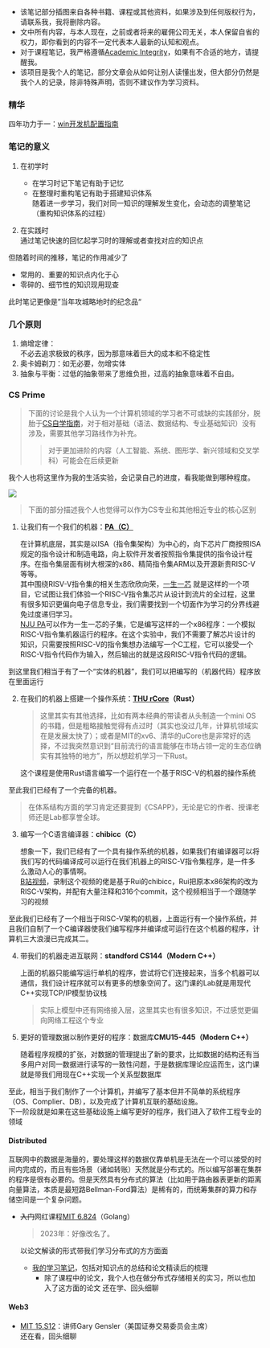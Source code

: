 <!--https://cdn.jsdelivr.net/gh/zweix123/CS-notes@master/source/-->
+ 该笔记部分插图来自各种书籍、课程或其他资料，如果涉及到任何版权行为，请联系我，我将删除内容。
+ 文中所有内容，与本人现在，之前或者将来的雇佣公司无关，本人保留自省的权力，即你看到的内容不一定代表本人最新的认知和观点。
+ 对于课程笔记，我严格遵循[Academic Integrity](http://integrity.mit.edu/)，如果有不合适的地方，请提醒我。
+ 该项目是我个人的笔记，部分文章会从如何让别人读懂出发，但大部分仍然是我个人的记录，除非特殊声明，否则不建议作为学习资料。


### 精华

四年功力于一：[win开发机配置指南](https://github.com/zweix123/CS-notes/blob/master/Missing-Semester/WindowsConfigGuide.md)

### 笔记的意义

1. 在初学时
   + 在学习时记下笔记有助于记忆  
   + 在整理时重构笔记有助于搭建知识体系  
     随着进一步学习，我们对同一知识的理解发生变化，会动态的调整笔记（重构知识体系的过程）

2. 在实践时  
   通过笔记快速的回忆起学习时的理解或者查找对应的知识点

但随着时间的推移，笔记的作用减少了

+ 常用的、重要的知识点内化于心
+ 零碎的、细节性的知识现用现查

此时笔记更像是”当年攻城略地时的纪念品“

### 几个原则

1. 熵增定律：  
	不必去追求极致的秩序，因为那意味着巨大的成本和不稳定性
2. 奥卡姆剃刀：如无必要，勿增实体
3. 抽象与平衡：过低的抽象带来了思维负担，过高的抽象意味着不自由。

### CS Prime
>下面的讨论是我个人认为一个计算机领域的学习者不可或缺的实践部分，脱胎于[CS自学指南](https://csdiy.wiki/)，对于相对基础（语法、数据结构、专业基础知识）没有涉及，需要其他学习路线作为补充。
>>对于更加进阶的内容（人工智能、系统、图形学、新兴领域和交叉学科）可能会在后续更新

我个人也将这里作为我的生活实验，会记录自己的进度，看我能做到哪种程度。

![](https://cdn.jsdelivr.net/gh/zweix123/CS-notes@master/source/word%20of%20cs.png)
>下面的部分描述我个人也觉得可以作为CS专业和其他相近专业的核心区别

1. 让我们有一个我们的机器：**[PA（C）](https://nju-projectn.github.io/ics-pa-gitbook/)**  

	在计算机底层，其实是以ISA（指令集架构）为中心的，向下芯片厂商按照ISA规定的指令设计和制造电路，向上软件开发者按照指令集提供的指令设计程序。在指令集层面有树大根深的x86、精简指令集ARM以及开源新贵RISC-V等等。  
	其中围绕RISV-V指令集的相关生态欣欣向荣，[一生一芯](https://ysyx.oscc.cc/) 就是这样的一个项目，它试图让我们体验一个RISC-V指令集芯片从设计到流片的全过程，这里有很多知识更偏向电子信息专业，我们需要找到一个切面作为学习的分界线避免过度递归学习。  
	[NJU PA](https://nju-projectn.github.io/ics-pa-gitbook/)可以作为一生一芯的子集，它是编写这样的一个x86程序：一个模拟RISC-V指令集机器运行的程序。在这个实验中，我们不需要了解芯片设计的知识，只需要按照RISC-V的指令集想办法编写一个C工程，它可以接受一个RISC-V指令代码作为输入，然后输出的就是这段RISC-V指令代码的逻辑。  

到这里我们相当于有了一个“实体的机器”，我们可以把编写的（机器代码）程序放在里面运行

2. 在我们的机器上搭建一个操作系统：**[THU rCore](http://rcore-os.cn/rCore-Tutorial-Book-v3/)（Rust）**
	>这里其实有其他选择，比如有两本经典的带读者从头制造一个mini OS的书籍，但是粗略接触觉得有点过时（其实也没过几年，计算机领域实在是发展太快了）；或者是MIT的xv6、清华的uCore也是非常好的选择，不过我突然意识到“目前流行的语言能够在市场占领一定的生态位确实有其独特的地方”，所以想趁机学习一下Rust。

	这个课程是使用Rust语言编写一个运行在一个基于RISC-V的机器的操作系统

至此我们已经有了一个完备的机器。

>在体系结构方面的学习肯定还要提到《CSAPP》，无论是它的作者、授课老师还是Lab都享誉全球。

3. 编写一个C语言编译器：**chibicc（C）**

	 想象一下，我们已经有了一个具有操作系统的机器，如果我们有编译器可以将我们写的代码编译成可以运行在我们机器上的RISC-V指令集程序，是一件多么激动人心的事情啊。  
	 [B站视频](https://space.bilibili.com/296494084/channel/collectiondetail?sid=571708)，录制这个视频的佬是基于Rui的chibicc，Rui把原本x86架构的改为RISC-V架构，并配有大量注释和316个commit，这个视频相当于一个跟随学习的视频

至此我们已经有了一个相当于RISC-V架构的机器，上面运行有一个操作系统，并且我们自制了一个C编译器使我们编写程序并编译成可运行在这个机器的程序，计算机三大浪漫已完成其二。

4. 带我们的机器走进互联网：**standford CS144（Modern C++）**
	
	上面的机器只能编写运行单机的程序，尝试将它们连接起来，当多个机器可以通信，我们设计程序就可以有更多的想象空间了。这门课的Lab就是用现代C++实现TCP/IP模型协议栈
	>实际上模型中还有网络接入层，这里其实也有很多知识，不过感觉更偏向网络工程这个专业

5. 更好的管理数据以制作更好的程序：数据库**CMU15-445（Modern C++）**

	随着程序规模的扩张，对数据的管理提出了新的要求，比如数据的结构还有当多用户对同一数据进行读写的一致性问题，于是数据库理论应运而生，这门课就是带我们用现在C++实现一个关系型数据库

至此，相当于我们制作了一个计算机，并编写了基本但并不简单的系统程序（OS、Complier、DB），以及完成了计算机互联的基础设施。  
下一阶段就是如果在这些基础设施上编写更好的程序，我们进入了软件工程专业的领域

#### Distributed
互联网中的数据是海量的，要处理这样的数据仅靠单机是无法在一个可以接受的时间内完成的，而且有些场景（诸如转账）天然就是分布式的。所以编写部署在集群的程序是很有必要的。但是天然具有分布式的算法（比如用于路由器表更新的距离向量算法，本质是最短路Bellman-Ford算法）是稀有的，而统筹集群的算力和存储空间是一个复杂问题。

+ <del>入门</del>网红课程[MIT 6.824](http://nil.csail.mit.edu/6.824/2022/schedule.html)（Golang）
	>2023年：好像改名了。
	
	以论文解读的形式带我们学习分布式的方方面面
	+ [我的学习笔记](https://github.com/zweix123/CS-notes/tree/master/Distributed-System)，包括对知识点的总结和论文精读后的梳理
		+ 除了课程中的论文，我个人也在做分布式存储相关的实习，所以也加入了这方面的论文
	还在学、回头细聊

#### Web3

+ [MIT 15.S12](https://ocw.mit.edu/courses/15-s12-blockchain-and-money-fall-2018/)：讲师Gary Gensler（美国证券交易委员会主席）  
	还在看，回头细聊